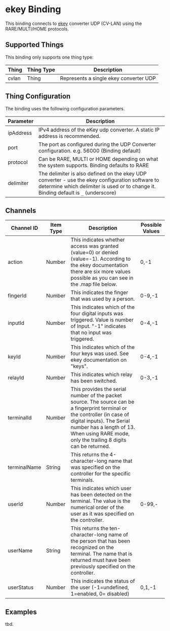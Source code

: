 # ekey Binding

This binding connects to [ekey](https://ekey.net/) converter UDP (CV-LAN) using the RARE/MULTI/HOME protocols.

## Supported Things

This binding only supports one thing type:

| Thing       | Thing Type | Description                                 |
|-------------|------------|---------------------------------------------|
| cvlan | Thing      | Represents a single ekey converter UDP |

## Thing Configuration

The binding uses the following configuration parameters.

| Parameter | Description                                                    |
|-----------|----------------------------------------------------------------|
| ipAddress | IPv4 address of the eKey udp converter.  A static IP address is recommended.|
| port      | The port as configured during the UDP Converter configuration.  e.g. 56000 (Binding default)     |
| protocol  | Can be RARE, MULTI or HOME depending on what the system supports. Binding defaults to RARE  |
| delimiter | The delimiter is also defined on the ekey UDP converter - use the ekey configuration software to determine which delimiter is used or to change it.  Binding default is `_` (underscore)  |


## Channels

| Channel ID      | Item Type          | Description                                            | Possible Values                                         |
|-----------------|--------------------|--------------------------------------------------------|---------------------------------------------------------|
| action          | Number             | This indicates whether access was granted (value=0) or denied (value=-1). According to the ekey documentation there are six more values possible as you can see in the .map file below.  | 0,-1                                                  |
| fingerId        | Number             | This indicates the finger that was used by a person. | 0-9,-1                                  |
| inputId         | Number             | This indicates which of the four digital inputs was triggered. Value is number of Input. "-1" indicates that no input was triggered. | 0-4,-1                                               |
| keyId           | Number             | This indicates which of the four keys was used. See ekey documentation on "keys". | 0-4,-1                               |
| relayId         | Number             | This indicates which relay has been switched. | 0-3,-1                               |
| terminalId      | Number | This provides the serial number of the packet source. The source can be a fingerprint terminal or the controller (in case of digital inputs). The Serial number has a length of 13. When using RARE mode, only the trailing 8 digits can be returned. |                              |
| terminalName    | String |  This returns the 4-character-long name that was specified on the controller for the specific terminals. |                                                         |
| userId | Number | This indicates which user has been detected on the terminal. The value is the numerical order of the user as it was specified on the controller. | 0-99,-                                                        |
| userName        | String             | This returns the ten-character-long name of the person that has been recognized on the terminal. The name that is returned must have been previously specified on the controller. |                                                   |
| userStatus      | Number             | This indicates the status of the user (-1=undefined, 1=enabled, 0= disabled) | 0,1,-1                                          |

## Examples
tbd.
